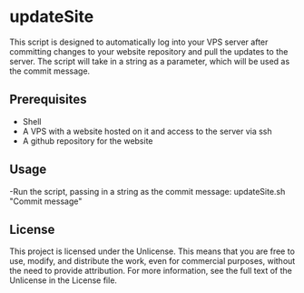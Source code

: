 # updateSite
This script is designed to automatically log into your VPS server after committing changes to your website repository and pull the updates to the server. The script will take in a string as a parameter, which will be used as the commit message.
## Prerequisites
- Shell
- A VPS with a website hosted on it and access to the server via ssh
- A github repository for the website
## Usage
-Run the script, passing in a string as the commit message: updateSite.sh "Commit message"
## License
This project is licensed under the Unlicense. This means that you are free to use, modify, and distribute the work, even for commercial purposes, without the need to provide attribution. For more information, see the full text of the Unlicense in the License file.
